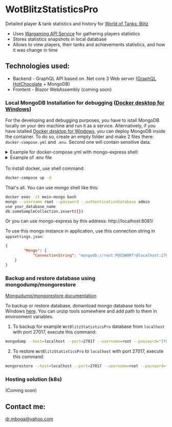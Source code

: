 # WotBlitzStatisticsPro
Detailed player &amp; tank statistics and history for [World of Tanks: Blitz](https://wotblitz.com/)

- Uses [Wargaming API Service](https://developers.wargaming.net/documentation/guide/getting-started/) for gathering players statistics
- Stores statistics snapshots in local database
- Allows to view players, their tanks and achievements statistics, and how it was change in time

## Technologies used:

- Backend - GraphQL API based on .Net core 3 Web server ([GraphQL HotChocolate](https://hotchocolate.io/) + MongoDB)
- Frontent - Blazor WebAssembly (coming soon)

### Local MongoDB Installation for debugging ([Docker desktop for Windows](https://www.docker.com/products/docker-desktop))
For the developing and debugging purposes, you have to istall MongoDB locally on your dev machine and run it as a service. Alternatively, if you have istalled [Docker desktop for Windows](https://www.docker.com/products/docker-desktop), you can deploy MongoDB inside the container. To do so, create an empty folder and make 2 files there: ```docker-compose.yml``` and ```.env```. Second one will contain sensitive data. 

<details>
  <summary>Example for docker-compose.yml with mongo-express shell:</summary>

```yml
version: "3"
services:
    mongo:
        image: mongo
        restart: always
        container_name: "mein-mongo"
        ports:
            - "27017:27017"
        environment:
            MONGO_INITDB_ROOT_USERNAME: "${DB_USERNAME}"
            MONGO_INITDB_ROOT_PASSWORD: "${DB_PASSWORD}"
        volumes:
            - "mongodblvolume:/data/db"
    mongo-express:
        image: mongo-express
        container_name: "mein-mongo-express"
        restart: always
        ports:
            - 8081:8081
        environment:
            ME_CONFIG_MONGODB_ADMINUSERNAME: "${DB_USERNAME}"
            ME_CONFIG_MONGODB_ADMINPASSWORD: "${DB_PASSWORD}"
volumes:
  mongodblvolume:
```
</details>

<details>
<summary>Example of .env file</summary>

```
DB_USERNAME=root
DB_PASSWORD=P@SSW0RT!
```
</details>
<br>
To install docker, use shell command:

```bash
docker-compose up -d
```

That's all. You can use mongo shell like this:

```bash
docker exec -it mein-mongo bash
mongo --username root --password --authenticationDatabase admin
use your_database_name
db.someSampleCollection.insert({})
```

Or you can use mongo-express by this address: http://localhost:8081/

To use this mongo instance in application, use this connection string in ```appsettings.json```:

```json
{
        "Mongo": {
            "ConnectionString": "mongodb://root:P@SSW0RT!@localhost:27017/?authSource=admin"
    } 
}
```

### Backup and restore database using mongodump/mongorestore

[Mongudump/mongorestore documentation](https://docs.mongodb.com/manual/tutorial/backup-and-restore-tools/)

To backup or restore database, donwnload mongo database tools for Windows [here](https://www.mongodb.com/try/download/database-tools). You can unzip tools somewhere and add path to them in environment variables.

1. To backup for example `WotBlitzStatisticsPro` database from `localhost` with port 27017, execute this command:

```bash
mongodump --host=localhost --port=27017 --username=root --password="[YOUR PASSWORD]" --out=backup/mongodump-2020-12-27 --db=WotBlitzStatisticsPro --authenticationDatabase=admin
```

2. To restore `WotBlitzStatisticsPro` to `localhost` with port 27017, execute this command:

```bash
mongorestore --host=localhost --port=27017 --username=root --password="[YOUR PASSWORD]" --authenticationDatabase=admin mongodump-2020-12-27
```


### Hosting solution (k8s)
(Coming soon)

## Contact me:
[dr.mboga@yahoo.com](mailto:dr.mboga@yahoo.com)
